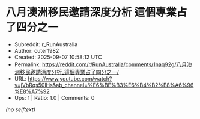 # 八月澳洲移民邀請深度分析 這個專業占了四分之一

- Subreddit: r_RunAustralia
- Author: cuter1982
- Created: 2025-09-07 10:58:12 UTC
- Permalink: https://reddit.com/r/RunAustralia/comments/1naq92g/八月澳洲移民邀請深度分析_這個專業占了四分之一/
- URL: https://www.youtube.com/watch?v=jVbRqs50lHs&ab_channel=%E6%BE%B3%E6%B4%B2%E8%A6%96%E8%A7%92
- Ups: 1 | Ratio: 1.0 | Comments: 0

_(no selftext)_
